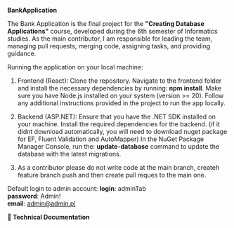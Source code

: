 **BankApplication**

The Bank Application is the final project for the **"Creating Database Applications"** course, developed during the 6th semester of Informatics studies. 
As the main contributor, I am responsible for leading the team, managing pull requests, merging code, assigning tasks, and providing guidance. 


Running the application on your local machine:

1) Frontend (React): Clone the repository. Navigate to the frontend folder and install the necessary dependencies by running: **npm install**. Make sure you have Node.js installed on your system (version >= 20). Follow any additional instructions provided in the project to run the app locally.

2) Backend (ASP.NET): Ensure that you have the .NET SDK installed on your machine. Install the required dependencies for the backend. (if it didnt download automatically, you will need to download nuget package for EF, Fluent Validation and AutoMapper) In the NuGet Package Manager Console, run the: **update-database** command to update the database with the latest migrations.
3) As a contributor please do not write code at the main branch, createh feature branch push and then create pull reques to the main one.


Default login to admin account:
**login**: adminTab  
**password**: Admin!  
**email**: admin@admin.pl  


**📄 Technical Documentation**
